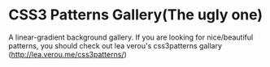 CSS3 Patterns Gallery(The ugly one)
==========

A linear-gradient background gallery.
If you are looking for nice/beautiful patterns, you should check out lea verou's css3patterns gallary (http://lea.verou.me/css3patterns/)
